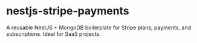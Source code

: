 # nestjs-stripe-payments
A reusable NestJS + MongoDB boilerplate for Stripe plans, payments, and subscriptions. Ideal for SaaS projects.
